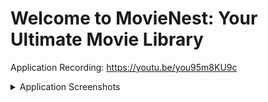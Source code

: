 # Welcome to MovieNest: Your Ultimate Movie Library

Application Recording: https://youtu.be/you95m8KU9c


<details>
  <summary>Application Screenshots</summary>
![image](https://github.com/user-attachments/assets/a0ce19cb-be12-4d83-9269-1161a9b6503b)
<br>
![image](https://github.com/user-attachments/assets/bd405de7-fba3-47ed-8a93-a139b0a4fb17)
<br>
![image](https://github.com/user-attachments/assets/83dfe477-3beb-4b7b-9d16-fc95ae8552a9)
<br>
![image](https://github.com/user-attachments/assets/eb7103ef-3bfa-4efe-85be-f6b0fbb01f83)
<br>
![Screenshot 2024-08-18 230950](https://github.com/user-attachments/assets/123e5c5a-5702-438f-99a6-65f8cf02e1a9)
<br>
![Screenshot 2024-08-18 231005](https://github.com/user-attachments/assets/a565c0a1-07a5-4484-a11e-f2742977b857)
<br>
![Screenshot 2024-08-18 231020](https://github.com/user-attachments/assets/1f2f6c7d-f4d0-4a01-9ca8-311d85600cfe)
<br>
![Screenshot 2024-08-18 231034](https://github.com/user-attachments/assets/0702f861-c212-4d0b-a50f-5347f2fc32a2)
</details>
